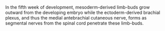 In the fifth week of development, mesoderm-derived limb-buds grow outward from the developing embryo while the ectoderm-derived brachial plexus, and thus the medial antebrachial cutaneous nerve, forms as segmental nerves from the spinal cord penetrate these limb-buds.